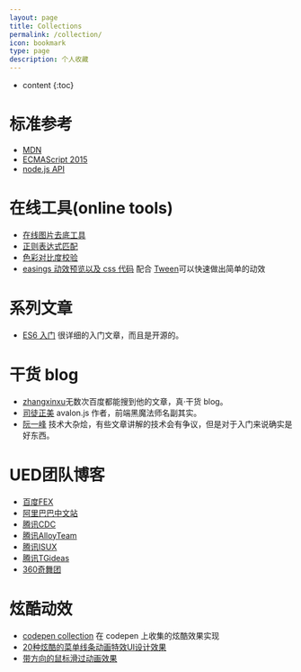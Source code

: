 ```yaml
---
layout: page
title: Collections
permalink: /collection/
icon: bookmark
type: page
description: 个人收藏
---
```


* content
{:toc}

# 标准参考

- [MDN](https://developer.mozilla.org/en-US/)
- [ECMAScript 2015](http://www.ecma-international.org/ecma-262/6.0/)
- [node.js API](https://nodejs.org/dist/latest-v8.x/docs/api/)

# 在线工具(online tools)

- [在线图片去底工具](http://www.aigei.com/bgremover)
- [正则表达式匹配](https://regex101.com/)
- [色彩对比度校验](http://leaverou.github.io/contrast-ratio/)
- [easings 动效预览以及 css 代码](http://easings.net/zh-cn) 配合 [Tween](https://github.com/zhangxinxu/Tween/blob/master/tween.js)可以快速做出简单的动效

# 系列文章

- [ES6 入门](http://es6.ruanyifeng.com) 很详细的入门文章，而且是开源的。

# 干货 blog

- [zhangxinxu](http://www.zhangxinxu.com/wordpress/)无数次百度都能搜到他的文章，真·干货 blog。
- [司徒正美](http://www.cnblogs.com/rubylouvre/) avalon.js 作者，前端黑魔法师名副其实。
- [阮一峰](http://www.ruanyifeng.com/blog/archives.html) 技术大杂烩，有些文章讲解的技术会有争议，但是对于入门来说确实是好东西。

# UED团队博客

- [百度FEX](http://fex.baidu.com/)
- [阿里巴巴中文站](http://www.aliued.cn/)
- [腾讯CDC](http://cdc.tencent.com/)
- [腾讯AlloyTeam](http://www.alloyteam.com/)
- [腾讯ISUX](https://isux.tencent.com/)
- [腾讯TGideas](http://tgideas.qq.com/)
- [360奇舞团](https://75team.com/)

# 炫酷动效

- [codepen collection](https://codepen.io/collection/XOWBzB/) 在 codepen 上收集的炫酷效果实现
- [20种炫酷的菜单线条动画特效UI设计效果](http://panjiachen.github.io/warehouse/LineMenuStyles/)
- [带方向的鼠标滑过动画效果](/collections/direction-slide-animation/)
